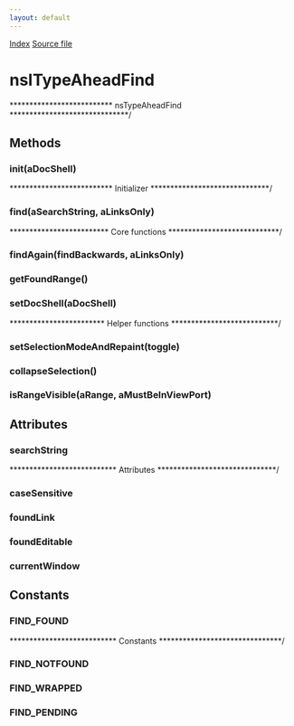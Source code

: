 ```yaml
---
layout: default
---
```

<div id='links'><a href="../index.html">Index</a>
<a href="http://dxr.mozilla.org/mozilla-central/source/toolkit/components/typeaheadfind/nsITypeAheadFind.idl">Source file</a>
</div>

# nsITypeAheadFind #
************************** nsTypeAheadFind ******************************/  

## Methods ##

### init(aDocShell) ###
************************** Initializer ******************************/  

### find(aSearchString, aLinksOnly) ###
************************* Core functions ****************************/  

### findAgain(findBackwards, aLinksOnly) ###

### getFoundRange() ###

### setDocShell(aDocShell) ###
************************ Helper functions ***************************/  

### setSelectionModeAndRepaint(toggle) ###

### collapseSelection() ###

### isRangeVisible(aRange, aMustBeInViewPort) ###

## Attributes ##

### searchString ###
*************************** Attributes ******************************/  

### caseSensitive ###

### foundLink ###

### foundEditable ###

### currentWindow ###

## Constants ##

### FIND_FOUND ###
*************************** Constants *******************************/  

### FIND_NOTFOUND ###

### FIND_WRAPPED ###

### FIND_PENDING ###
